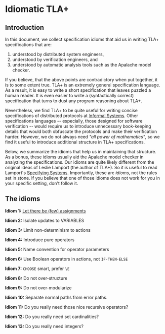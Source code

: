 # Idiomatic TLA+

## Introduction

In this document, we collect specification idioms that aid us in writing TLA+
specifications that are:

1. understood by distributed system engineers,
1. understood by verification engineers, and
1. understood by automatic analysis tools such as the Apalache model checker.

If you believe, that the above points are contradictory when put together, it is
to some extent true. TLA+ is an extremely general specification language. As a
result, it is easy to write a short specification that leaves puzzled a human
reader. It is even easier to write a (syntactically correct) specification that
turns to dust any program reasoning about TLA+. 

Nevertheless, we find TLA+ to be quite useful for writing concise specifications
of distributed protocols at [Informal Systems](https://informal.systems). Other
specifications languages -- especially, those designed for software verification
-- would require us to introduce unnecessary book-keeping details that would
both obfuscate the protocols and make their verification harder. However, we do
not always need _"all power of mathematics"_, so we find it useful to introduce
additional structure in TLA+ specifications.

Below, we summarize the idioms that help us in maintaining that structure.  As a
bonus, these idioms usually aid the Apalache model checker in analyzing the
specifications. Our idioms are quite likely different from the original ideas of
Leslie Lamport (the author of TLA+). So it is useful to read Lamport's
[Specifying Systems]. Importantly, these are _idioms_, not the rules set in
stone. If you believe that one of those idioms does not work for you in your
specific setting, don't follow it.


## The idioms

__Idiom 1:__ [Let there be (few) assignments](assignments.md)

__Idiom 2:__ Isolate updates to VARIABLES

__Idiom 3:__ Limit non-determinism to actions

__Idiom 4:__ Introduce pure operators

__Idiom 5:__ Name convention for operator parameters

__Idiom 6:__ Use Boolean operators in actions, not `IF-THEN-ELSE`

__Idiom 7:__ `CHOOSE` smart, prefer `\E`

__Idiom 8:__ Do not over-structure

__Idiom 9:__ Do not over-modularize

__Idiom 10:__ Separate normal paths from error paths.

__Idiom 11:__ Do you really need those nice recursive operators?

__Idiom 12:__ Do you really need set cardinalities?

__Idiom 13:__ Do you really need integers?


[Specifying Systems]: http://lamport.azurewebsites.net/tla/book.html

